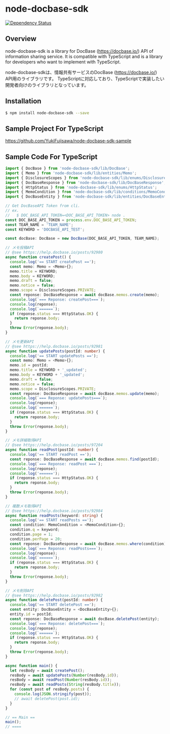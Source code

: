 # node-docbase-sdk 

[![Dependency Status](https://beta.gemnasium.com/badges/github.com/YukiFujisawa/node-docbase-sdk.svg)](https://beta.gemnasium.com/projects/github.com/YukiFujisawa/node-docbase-sdk)

## Overview

node-docbase-sdk is a library for DocBase (https://docbase.io/) API of information sharing service.
It is compatible with TypeScript and is a library for developers who want to implement with TypeScript.

node-docbase-sdkは、情報共有サービスのDocBase (https://docbase.io/) API用のライブラリです。
TypeScriptに対応しており、TypeScriptで実装したい開発者向けのライブラリとなっています。

## Installation

```bash
$ npm install node-docbase-sdk --save
```

## Sample Project For TypeScript

https://github.com/YukiFujisawa/node-docbase-sdk-sample

## Sample Code For TypeScript

```typescript
import { DocBase } from 'node-docbase-sdk/lib/DocBase';
import { Memo } from 'node-docbase-sdk/lib/entities/Memo';
import { DisclosureScopes } from 'node-docbase-sdk/lib/enums/DisclosureScopes';
import { DocBaseResponse } from 'node-docbase-sdk/lib/DocBaseResponse';
import { HttpStatus } from 'node-docbase-sdk/lib/enums/HttpStatus';
import { MemoCondition } from 'node-docbase-sdk/lib/conditions/MemoCondition';
import { DocBaseEntity } from 'node-docbase-sdk/lib/entities/DocBaseEntity';

// Get DocBaseAPI Token from cli.
// ex.
//   $ DOC_BASE_API_TOKEN=<DOC_BASE_API_TOKEN> node .
const DOC_BASE_API_TOKEN = process.env.DOC_BASE_API_TOKEN;
const TEAM_NAME = 'TEAM_NAME';
const KEYWORD = 'DOCBASE_API_TEST';

const docBase: DocBase = new DocBase(DOC_BASE_API_TOKEN, TEAM_NAME);

// メモ投稿API
// @see https://help.docbase.io/posts/92980
async function createPost() {
  console.log('== START createPost ==');
  const memo: Memo = <Memo>{};
  memo.title = KEYWORD;
  memo.body = KEYWORD;
  memo.draft = false;
  memo.notice = false;
  memo.scope = DisclosureScopes.PRIVATE;
  const reponse: DocBaseResponse = await docBase.memos.create(memo);
  console.log(`=== Reponse: createPost===`);
  console.log(reponse);
  console.log(`======`);
  if (reponse.status === HttpStatus.OK) {
    return reponse.body;
  }
  throw Error(reponse.body);
}

// メモ更新API
// @see https://help.docbase.io/posts/92981
async function updatePosts(postId: number) {
  console.log('== START updatePosts ==');
  const memo: Memo = <Memo>{};
  memo.id = postId;
  memo.title = KEYWORD + '_updated';
  memo.body = KEYWORD + '_updated';
  memo.draft = false;
  memo.notice = false;
  memo.scope = DisclosureScopes.PRIVATE;
  const reponse: DocBaseResponse = await docBase.memos.update(memo);
  console.log(`=== Reponse: updatePosts===`);
  console.log(reponse);
  console.log(`======`);
  if (reponse.status === HttpStatus.OK) {
    return reponse.body;
  }
  throw Error(reponse.body);
}

// メモ詳細取得API
// @see https://help.docbase.io/posts/97204
async function readPost(postId: number) {
  console.log('== START readPost ==');
  const reponse: DocBaseResponse = await docBase.memos.find(postId);
  console.log(`=== Reponse: readPost ===`);
  console.log(reponse);
  console.log('======');
  if (reponse.status === HttpStatus.OK) {
    return reponse.body;
  }
  throw Error(reponse.body);
}

// 複数メモ取得API
// @see https://help.docbase.io/posts/92984
async function readPosts(keyword: string) {
  console.log('== START readPosts ==');
  const condition: MemoCondition = <MemoCondition>{};
  condition.q = keyword;
  condition.page = 1;
  condition.perPage = 20;
  const reponse: DocBaseResponse = await docBase.memos.where(condition);
  console.log(`=== Reponse: readPosts===`);
  console.log(reponse);
  console.log(`======`);
  if (reponse.status === HttpStatus.OK) {
    return reponse.body;
  }
  throw Error(reponse.body);
}

// メモ削除API
// @see https://help.docbase.io/posts/92982
async function deletePost(postId: number) {
  console.log('== START deletePost ==');
  const entity: DocBaseEntity = <DocBaseEntity>{};
  entity.id = postId;
  const reponse: DocBaseResponse = await docBase.deletePost(entity);
  console.log(`=== Reponse: deletePost===`);
  console.log(reponse);
  console.log(`======`);
  if (reponse.status === HttpStatus.OK) {
    return reponse.body;
  }
  throw Error(reponse.body);
}

async function main() {
  let resBody = await createPost();
  resBody = await updatePosts(Number(resBody.id));
  resBody = await readPost(Number(resBody.id));
  resBody = await readPosts(String(resBody.title));
  for (const post of resBody.posts) {
    console.log(JSON.stringify(post));
    // await deletePost(post.id);
  }
}

// == Main ==
main();
// ====

```
